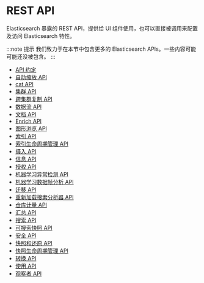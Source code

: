 # REST API

Elasticsearch 暴露的 REST API，提供给 UI 组件使用，也可以直接被调用来配置及访问 Elasticsearch 特性。

:::note 提示
我们致力于在本节中包含更多的 Elasticsearch APIs。一些内容可能可能还没被包含。
:::

- [API 约定](/rest_apis/api_conventions/api_conventions)
- [自动缩放 API](/rest_apis/autoscaling_apis)
- [cat API](/rest_apis/cat_apis/cat_apis)
- [集群 API](/rest_apis/cluster_apis/cluster_apis)
- [跨集群复制 API](/rest_apis/cross_cluster_replication_apis/cross_cluster_replication_apis)
- [数据流 API](/rest_apis/data_stream_apis/data_stream_apis)
- [文档 API](/rest_apis/document_apis)
- [Enrich API](/rest_apis/enrich_apis/enrich_apis)
- [图形浏览 API](/rest_apis/graph_explore_api/graph_explore_api)
- [索引 API](/rest_apis/index_apis)
- [索引生命周期管理 API](/rest_apis/index_lifecycle_management_apis/index_lifecycle_management_apis)
- [摄入 API](/rest_apis/ingest_apis/ingest_apis)
- [信息 API](/rest_apis/info_api)
- [授权 API](/rest_apis/licensing_apis/licensing_apis)
- [机器学习异常检测 API](/rest_apis/machine_learning_apis/machine_learning_apis)
- [机器学习数据帧分析 API](/rest_apis/machine_learning_data_frame_analytics_apis/machine_learning_data_frame_analytics_apis)
- [迁移 API](/rest_apis/migration_apis/migration_apis)
- [重新加载搜索分析器 API](/rest_apis/reload_search_analyzers_api/reload_search_analyzers_api)
- [仓库计量 API](/rest_apis/repositories_metering_apis/repositories_metering_apis)
- [汇总 API](/rest_apis/rollup_apis/rollup_apis)
- [搜索 API](/rest_apis/search_apis)
- [可搜索快照 API](/rest_apis/searchable_snapshots_apis/searchable_snapshots_apis)
- [安全 API](/rest_apis/security_apis/security_apis)
- [快照和还原 API](/rest_apis/snapshot_and_restore_apis/snapshot_and_restore_apis)
- [快照生命周期管理 API](/rest_apis/snapshot_lifecycle_management_apis/snapshot_lifecycle_management_apis)
- [转换 API](/rest_apis/transform_apis/transform_apis)
- [使用 API](/rest_apis/usage_api)
- [观察者 API](/rest_apis/watcher_apis/watcher_apis)
